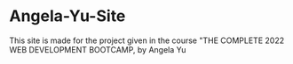 # Angela-Yu-Site
This site is made for the project given in the course "THE COMPLETE 2022 WEB DEVELOPMENT BOOTCAMP, by Angela Yu
